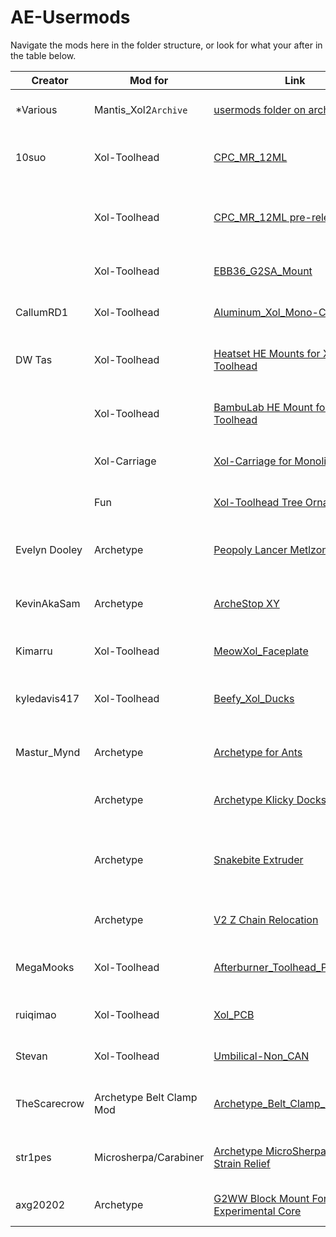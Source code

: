 # AE-Usermods
Navigate the mods here in the folder structure, or look for what your after in the table below.

| Creator | Mod for | Link | Description |
| --- | --- | --- | --- |
| *Various | Mantis_Xol2`Archive` | [usermods folder on archived repo](https://github.com/Armchair-Engineering/Mantis-Xol/tree/main/usermods) | Just a link to the old mods so they don't get forgotten. |
| 10suo | Xol-Toolhead | [CPC_MR_12ML](Xol-Toolhead/CPC_MR_12ML) | Carriage and belt clip adapted to the non MGN12H size of CPC MR 12ML rails |
| | Xol-Toolhead | [CPC_MR_12ML pre-release](Xol-Toolhead/CPC_MR_12ML/pre-release) | Carriage and belt clip adapted to the non MGN12H size of CPC MR 12ML rails for Xol pre-release clips |
| | Xol-Toolhead | [EBB36_G2SA_Mount](Xol-Toolhead/EBB36_G2SA_Mount) | Mount for EBB36 CAN board on G2SA extruder |
| CallumRD1 | Xol-Toolhead | [Aluminum_Xol_Mono-Carriage](Xol-Toolhead/Aluminum_Xol_Mono-Carriage) | Xol Aluminum mono-carriage for MGN12H rails and 6mm Belts |
| DW Tas | Xol-Toolhead | [Heatset HE Mounts for Xol Toolhead](Xol-Toolhead/Heatset_Xol_HE_Mount) | Hotend mounts for Xol-Toolhead that use M2.5 heatsets instead of screws into plastic |
| | Xol-Toolhead | [BambuLab HE Mount for Xol Toolhead](Xol-Toolhead/BambuLab_Xol_HE_Mount) | Hotend mount for BambuLab hotends to work with pre-release Xol |
| | Xol-Carriage | [Xol-Carriage for Monolith Gantry](Xol-Toolhead/Monolith_Xol-Carriage) | Xol-Carriage with different belt system for Monolith Gantry |
| | Fun | [Xol-Toolhead Tree Ornament](Xol-Toolhead/Xol-Extras/Ornaments/) | A mini Xol-Toolhead to hang on your tree for the holiday season |
| Evelyn Dooley | Archetype | [Peopoly Lancer Metlzone Mount](Archetype/Peopoly_Lancer_Meltzone_Mount/) | Hotend + extruder mount for the Peopoly Lancer Melt Zone long hot end. |
| KevinAkaSam | Archetype | [ArcheStop XY](Archetype\ArcheStop_XY) | Endstop Mount for your Archetype giving you Endstops in X and Y without reprinting |
| Kimarru | Xol-Toolhead | [MeowXol_Faceplate](Xol-Toolhead/MeowXol_Faceplate) | Faceplate for Xol-Toolhead that has cat ears and a paw logo |
| kyledavis417 | Xol-Toolhead | [Beefy_Xol_Ducks](Xol-Toolhead/Beefy_Xol_Ducks/) | Ducts for the xol toolhead with stronger walls and various tweaks |
| Mastur_Mynd | Archetype | [Archetype for Ants](Archetype/Archetype_For_Ants) | MGN9H X carriage and belt clips altered to fit most [Printers for Ants](https://3dprintersforants.com/) |
| | Archetype | [Archetype Klicky Docks](Archetype/Klicky_Dock_Arms) | Purpose build Klicky arms for all Archetype sizes |
| | Archetype | [Snakebite Extruder](Archetype/Snakebite_Extruder-Shepherd_Mod) | A slight change to the Shepherd Extruder by Takti, using a 683 / MR73 bearing instead of a second filament drive gear |
| | Archetype | [V2 Z Chain Relocation](Archetype/V2_Z_Chain_Relocation) | Gets the Z chain out of the way of your extruders! |
| MegaMooks | Xol-Toolhead | [Afterburner_Toolhead_PCB_Mount](Xol-Toolhead/Afterburner_Toolhead_PCB_Mount) | A Mount for the Hartk afterburner PCB to use with Xol-Toolhead on Xol-Carriage |
| ruiqimao | Xol-Toolhead | [Xol_PCB](Xol-Toolhead/Xol_PCB) | Carabiner-compatible toolhead PCB for Xol-Toolhead |
| Stevan | Xol-Toolhead | [Umbilical-Non_CAN](Xol-Toolhead/Umbilical-Non_CAN) | Umbilical mounts for Xol-Toolhead - PG7, PG9 |
| TheScarecrow | Archetype Belt Clamp Mod | [Archetype_Belt_Clamp_Mod](Archetype/Archetype_Belt_Clamp_Mod) | Rail Mount mod for Stock and Monolith belt paths and stronger belt tensions |
| str1pes | Microsherpa/Carabiner | [Archetype MicroSherpa/Carabiner Strain Relief](Archetype/MicroSherp_Carabiner_Strain_Relief) | Strain relief that fits onto the existing Microsherpa/Carabiner mount |
| axg20202 | Archetype | [G2WW Block Mount For Experimental Core](Archetype/G2WW_Extruder_Block_Experimental_Core/) | Experimental Core extruder mount for the Galileo2 Wristwatch |